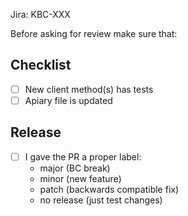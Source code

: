 Jira: KBC-XXX

Before asking for review make sure that:

## Checklist

- [ ] New client method(s) has tests
- [ ] Apiary file is updated

## Release

  - [ ] I gave the PR a proper label:
    * major (BC break)
    * minor (new feature)
    * patch (backwards compatible fix)
    * no release (just test changes)
